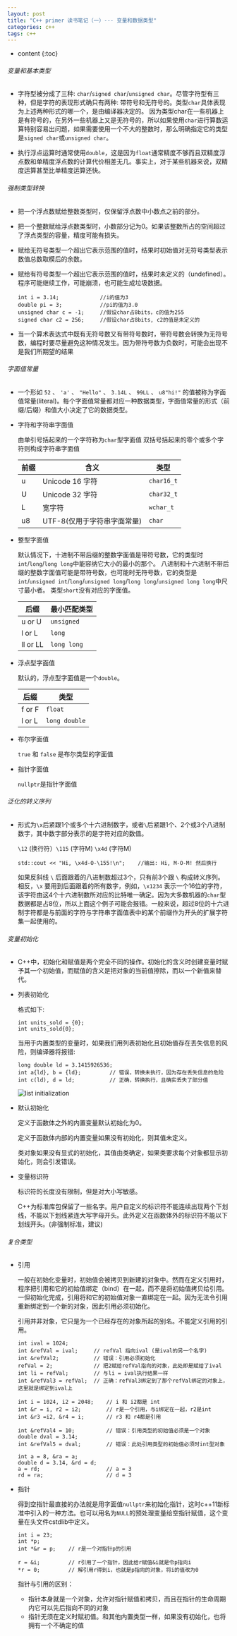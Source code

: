 ```yaml
---
layout: post
title: "C++ primer 读书笔记（一）--- 变量和数据类型"
categories: c++
tags: c++
---
```


* content
{:toc}

###### 变量和基本类型

* 字符型被分成了三种: `char`/`signed char`/`unsigned char`。尽管字符型有三种，但是字符的表现形式确只有两种: 带符号和无符号的。类型`char`具体表现为上述两种形式的哪一个，是由编译器决定的。
  因为类型char在一些机器上是有符号的，在另外一些机器上又是无符号的，所以如果使用`char`进行算数运算特别容易出问题，如果需要使用一个不大的整数时，那么明确指定它的类型是`signed char`或`unsigned char`。

* 执行浮点运算时通常使用`double`，这是因为`float`通常精度不够而且双精度浮点数和单精度浮点数的计算代价相差无几。事实上，对于某些机器来说，双精度运算甚至比单精度运算还快。

###### 强制类型转换

* 把一个浮点数赋给整数类型时，仅保留浮点数中小数点之前的部分。

* 把一个整数赋给浮点数类型时，小数部分记为0。如果该整数所占的空间超过了浮点类型的容量，精度可能有损失。

* 赋给无符号类型一个超出它表示范围的值时，结果时初始值对无符号类型表示数值总数取模后的余数。

* 赋给有符号类型一个超出它表示范围的值时，结果时未定义的（undefined）。程序可能继续工作，可能崩溃，也可能生成垃圾数据。

      int i = 3.14;             //i的值为3
      double pi = 3;            //pi的值为3.0
      unsigned char c = -1;     //假设char占8bits，c的值为255
      signed char c2 = 256;     //假设char占8bits, c2的值是未定义的

* 当一个算术表达式中既有无符号数又有带符号数时，带符号数会转换为无符号数，编程时要尽量避免这种情况发生。因为带符号数为负数时，可能会出现不是我们所期望的结果

###### 字面值常量

* 一个形如 `52` 、 `'a'` 、 `"Hello"` 、 `3.14L` 、 `99LL` 、 `u8"hi!"` 的值被称为字面值常量(literal)。每个字面值常量都对应一种数据类型，字面值常量的形式（前缀/后缀）和值大小决定了它的数据类型。

* 字符和字符串字面值

  由单引号括起来的一个字符称为`char`型字面值
  双括号括起来的零个或多个字符则构成字符串字面值

    前缀 | 含义 | 类型
    --- | --- | ---
    u | Unicode 16 字符 | `char16_t`
    U | Unicode 32 字符 | `char32_t`
    L | 宽字符 | `wchar_t`
    u8 | UTF-8(仅用于字符串字面常量) | `char`


* 整型字面值

  默认情况下，十进制不带后缀的整数字面值是带符号数，它的类型时`int`/`long`/`long long`中能容纳它大小的最小的那个。
  八进制和十六进制不带后缀的整数字面值可能是带符号数，也可能时无符号数，它的类型是`int`/`unsigned int`/`long`/`unsigned long`/`long long`/`unsigned long long`中尺寸最小者。
  类型`short`没有对应的字面值。


    后缀 | 最小匹配类型
    --- | ---
    u or U | `unsigned`
    l or L | `long`
    ll or LL | `long long`


* 浮点型字面值

  默认的，浮点型字面值是一个`double`。


    后缀 | 类型
    --- | ---
    f or F | `float`
    l or L | `long double`


* 布尔字面值

  `true` 和 `false` 是布尔类型的字面值

* 指针字面值

  `nullptr`是指针字面值
 

###### 泛化的转义序列

* 形式为`\x`后紧跟1个或多个十六进制数字，或者`\`后紧跟1个、2个或3个八进制数字，其中数字部分表示的是字符对应的数值。

    `\12` (换行符）`\115` (字符M) `\x4d` (字符M)


      std::cout << "Hi, \x4d-O-\155!\n";    //输出: Hi, M-O-M! 然后换行


  如果反斜线 `\` 后面跟着的八进制数超过3个，只有前3个跟 `\` 构成转义序列。
  相反，`\x` 要用到后面跟着的所有数字，例如，`\x1234` 表示一个16位的字符，该字符由这4个十六进制数所对应的比特唯一确定。因为大多数机器的`char`型数据都是占8位，所以上面这个例子可能会报错。一般来说，超过8位的十六进制字符都是与前面的字符与字符串字面值表中的某个前缀作为开头的扩展字符集一起使用的。 



###### 变量初始化

* C++中，初始化和赋值是两个完全不同的操作。初始化的含义时创建变量时赋予其一个初始值，而赋值的含义是把对象的当前值擦除，而以一个新值来替代。

* 列表初始化

  格式如下:

      int units_sold = {0};
      int units_sold{0};

  当用于内置类型的变量时，如果我们用列表初始化且初始值存在丢失信息的风险，则编译器将报错:
 
      long double ld = 3.1415926536;
      int a{ld}, b = {ld};         // 错误，转换未执行，因为存在丢失信息的危险 
      int c(ld), d = ld;           // 正确，转换执行，且确实丢失了部分值

  ![list initialization](/image/list_initialization.png)


* 默认初始化

  定义于函数体之外的内置变量默认初始化为0。

  定义于函数体内部的内置变量如果没有初始化，则其值未定义。

  类对象如果没有显式的初始化，其值由类确定，如果类要求每个对象都显示初始化，则会引发错误。

* 变量标识符

  标识符的长度没有限制，但是对大小写敏感。

  C++为标准库包保留了一些名字。用户自定义的标识符不能连续出现两个下划线，不能以下划线紧连大写字母开头。此外定义在函数体外的标识符不能以下划线开头。(非强制标准，建议)


###### 复合类型

* 引用

  一般在初始化变量时，初始值会被拷贝到新建的对象中。然而在定义引用时，程序把引用和它的初始值绑定（bind）在一起，而不是将初始值拷贝给引用。一但初始化完成，引用将和它的初始值对象一直绑定在一起。因为无法令引用重新绑定到一个新的对象，因此引用必须初始化。
  
  引用并非对象，它只是为一个已经存在的对象所起的别名。不能定义引用的引用。

      int ival = 1024;
      int &refVal = ival;     // refVal 指向ival (是ival的另一个名字)
      int &refVal2;           // 错误：引用必须初始化
      refVal = 2;             // 把2赋给refVal指向的对象，此处即是赋给了ival
      int li = refVal;        // 与li = ival执行结果一样
      int &refVal3 = refVal;  // 正确：refVal3绑定到了那个refVal绑定的对象上，这里就是绑定到ival上

      int i = 1024, i2 = 2048;    // i 和 i2都是 int
      int &r = i, r2 = i2;        // r是一个引用，与i绑定在一起，r2是int
      int &r3 =i2, &r4 = i;       // r3 和 r4都是引用

      int &refVal4 = 10;          // 错误：引用类型的初始值必须是一个对象
      double dval = 3.14;
      int &refVal5 = dval;        // 错误：此处引用类型的初始值必须时int型对象

      int a = 8, &ra = a;
      double d = 3.14, &rd = d;
      a = rd;                     // a = 3
      rd = ra;                    // d = 3


* 指针

  得到空指针最直接的办法就是用字面值`nullptr`来初始化指针，这时c++11新标准中引入的一种方法。也可以用名为`NULL`的预处理变量给空指针赋值，这个变量在头文件cstdlib中定义。


      int i = 23;
      int *p;
      int *&r = p;    // r是一个对指针p的引用

      r = &i;         // r引用了一个指针，因此给r赋值&i就是令p指向i
      *r = 0;         // 解引用r得到i，也就是p指向的对象，将i的值改为0


  指针与引用的区别：

    - 指针本身就是一个对象，允许对指针赋值和拷贝，而且在指针的生命周期内它可以先后指向不同的对象
    - 指针无须在定义时赋初值。和其他内置类型一样，如果没有初始化，也将拥有一个不确定的值 




